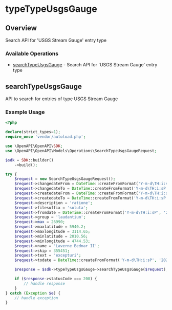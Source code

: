 # typeTypeUsgsGauge

## Overview

Search API for 'USGS Stream Gauge' entry type

### Available Operations

* [searchTypeUsgsGauge](#searchtypeusgsgauge) - Search API for 'USGS Stream Gauge' entry type

## searchTypeUsgsGauge

API to search for entries of type USGS Stream Gauge

### Example Usage

```php
<?php

declare(strict_types=1);
require_once 'vendor/autoload.php';

use \OpenAPI\OpenAPI\SDK;
use \OpenAPI\OpenAPI\Models\Operations\SearchTypeUsgsGaugeRequest;

$sdk = SDK::builder()
    ->build();

try {
    $request = new SearchTypeUsgsGaugeRequest();
    $request->changedateFrom = DateTime::createFromFormat('Y-m-d\TH:i:sP', '2022-12-09T13:36:42.900Z');
    $request->changedateTo = DateTime::createFromFormat('Y-m-d\TH:i:sP', '2022-09-11T13:45:47.122Z');
    $request->createdateFrom = DateTime::createFromFormat('Y-m-d\TH:i:sP', '2022-02-20T23:02:38.907Z');
    $request->createdateTo = DateTime::createFromFormat('Y-m-d\TH:i:sP', '2022-03-13T17:18:01.984Z');
    $request->description = 'ratione';
    $request->filesuffix = 'soluta';
    $request->fromdate = DateTime::createFromFormat('Y-m-d\TH:i:sP', '2022-12-15T02:47:25.293Z');
    $request->group = 'laudantium';
    $request->max = 26990;
    $request->maxlatitude = 5940.2;
    $request->maxlongitude = 3114.65;
    $request->minlatitude = 2010.56;
    $request->minlongitude = 4744.53;
    $request->name = 'Laverne Bednar II';
    $request->skip = 355451;
    $request->text = 'excepturi';
    $request->todate = DateTime::createFromFormat('Y-m-d\TH:i:sP', '2021-03-04T06:33:21.309Z');

    $response = $sdk->typeTypeUsgsGauge->searchTypeUsgsGauge($request);

    if ($response->statusCode === 200) {
        // handle response
    }
} catch (Exception $e) {
    // handle exception
}
```
